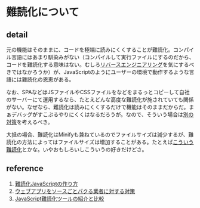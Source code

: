 # 難読化について

## detail

元の機能はそのままに、コードを極端に読みにくくすることが難読化。コンパイル言語にはあまり馴染みがない（コンパイルして実行ファイルにするのだから、コードを難読化する意味はない。むしろ[リバースエンジニアリング](https://ja.wikipedia.org/wiki/%E3%83%AA%E3%83%90%E3%83%BC%E3%82%B9%E3%82%A8%E3%83%B3%E3%82%B8%E3%83%8B%E3%82%A2%E3%83%AA%E3%83%B3%E3%82%B0)を気にするべきではなかろうか）が、JavaScriptのようにユーザーの環境で動作するような言語には難読化の恩恵がある。

なお、SPAなどはJSファイルやCSSファイルをなどをまるっとコピーして自社のサーバーにて運用するなら、たとえどんな高度な難読化が施されていても関係がない。なぜなら、難読化は読みにくくするだけで機能はそのままだからだ。まぁデバッグがすこぶるやりにくくはなるだろうが。なので、そういう場合は[別の対策](https://qiita.com/kacchan6/items/d8576ab6b3c16cf670ca)を考えるべき。

大抵の場合、難読化はMinifyも兼ねているのでファイルサイズは減少するが、難読化の方法によってはファイルサイズは増加することがある。たとえば[こういう難読化](https://sanya.sweetduet.info/unyaencode/)とかな。いやおもしろいしこういうの好きだけどさ。

## reference

1. [難読化JavaScriptの作り方](https://tex2e.github.io/blog/javascript/obfuscation)
2. [ウェブアプリをソースごとパクる業者に対する対策](https://qiita.com/kacchan6/items/d8576ab6b3c16cf670ca)
3. [JavaScript難読化ツールの紹介と比較](https://kagasu.hatenablog.com/entry/2017/03/30/194024)
